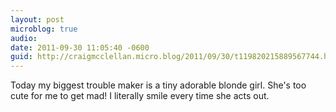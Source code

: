```yaml
---
layout: post
microblog: true
audio: 
date: 2011-09-30 11:05:40 -0600
guid: http://craigmcclellan.micro.blog/2011/09/30/t119820215889567744.html
---
```

Today my biggest trouble maker is a tiny adorable blonde girl. She's too cute for me to get mad! I literally smile every time she acts out.
